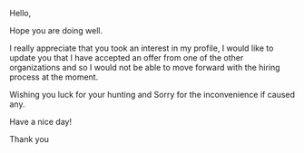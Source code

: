 Hello,

Hope you are doing well.

I really appreciate that you took an interest in my profile, I would like to update you that I have accepted an offer from one of the other organizations and so I would not be able to move forward with the hiring process at the moment.

Wishing you luck for your hunting and Sorry for the inconvenience if caused any.

Have a nice day!

Thank you
